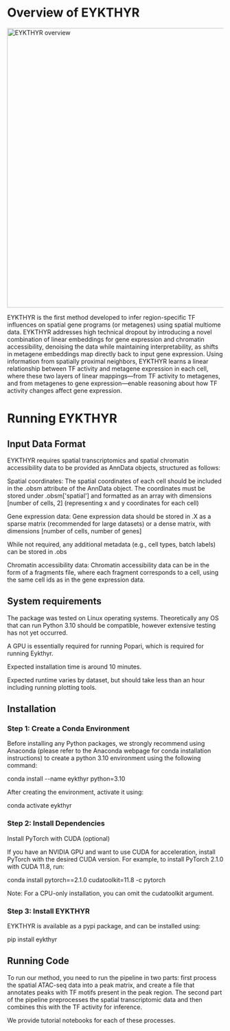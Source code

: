 # Overview of EYKTHYR

<img width="649" alt="EYKTHYR overview" src="https://github.com/user-attachments/assets/bbc155b5-a2fe-4479-b38f-37d2740bb7b9">

EYKTHYR is the first method developed to infer region-specific TF influences on spatial gene programs (or metagenes) using spatial multiome data. EYKTHYR addresses high technical dropout by introducing a novel combination of linear embeddings for gene expression and chromatin accessibility, denoising the data while maintaining interpretability, as shifts in metagene embeddings map directly back to input gene expression. Using information from spatially proximal neighbors, EYKTHYR learns a linear relationship between TF activity and metagene expression in each cell, where these two layers of linear mappings—from TF activity to metagenes, and from metagenes to gene expression—enable reasoning about how TF activity changes affect gene expression.

# Running EYKTHYR
## Input Data Format

EYKTHYR requires spatial transcriptomics and spatial chromatin accessibility data to be provided as AnnData objects, structured as follows:

Spatial coordinates:
The spatial coordinates of each cell should be included in the .obsm attribute of the AnnData object.
The coordinates must be stored under .obsm['spatial'] and formatted as an array with dimensions [number of cells, 2] (representing x and y coordinates for each cell)

Gene expression data:
Gene expression data should be stored in .X as a sparse matrix (recommended for large datasets) or a dense matrix, with dimensions [number of cells, number of genes]

While not required, any additional metadata (e.g., cell types, batch labels) can be stored in .obs

Chromatin accessibility data:
Chromatin accessibility data can be in the form of a fragments file, where each fragment corresponds to a cell, using the same cell ids as in the gene expression data.

## System requirements

The package was tested on Linux operating systems. Theoretically any OS that can run Python 3.10 should be compatible, however extensive testing has not yet occurred.

A GPU is essentially required for running Popari, which is required for running Eykthyr.

Expected installation time is around 10 minutes.

Expected runtime varies by dataset, but should take less than an hour including running plotting tools.

## Installation

### Step 1: Create a Conda Environment

Before installing any Python packages, we strongly recommend using Anaconda (please refer to the Anaconda webpage for conda installation instructions) to create a python 3.10 environment using the following command:

conda install --name eykthyr python=3.10

After creating the environment, activate it using:

conda activate eykthyr

### Step 2: Install Dependencies

Install PyTorch with CUDA (optional)

If you have an NVIDIA GPU and want to use CUDA for acceleration, install PyTorch with the desired CUDA version. For example, to install PyTorch 2.1.0 with CUDA 11.8, run:

conda install pytorch==2.1.0 cudatoolkit=11.8 -c pytorch

Note: For a CPU-only installation, you can omit the cudatoolkit argument.

### Step 3: Install EYKTHYR

EYKTHYR is available as a pypi package, and can be installed using:

pip install eykthyr

## Running Code

To run our method, you need to run the pipeline in two parts: first process the spatial ATAC-seq data into a peak matrix, and create a file that annotates peaks with TF motifs present in the peak region. The second part of the pipeline preprocesses the spatial transcriptomic data and then combines this with the TF activity for inference.

We provide tutorial notebooks for each of these processes.

